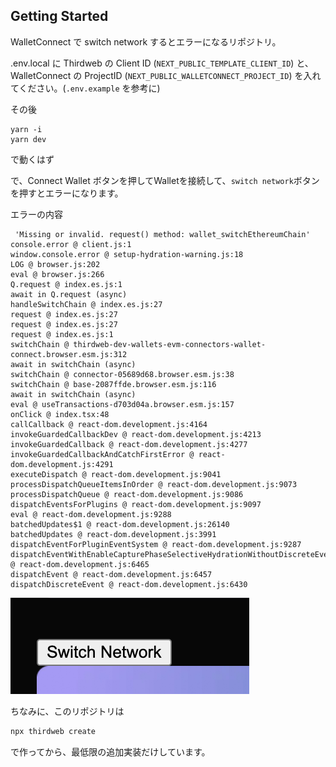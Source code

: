 ## Getting Started

WalletConnect で switch network するとエラーになるリポジトリ。

.env.local に Thirdweb の Client ID (`NEXT_PUBLIC_TEMPLATE_CLIENT_ID`) と、WalletConnect の ProjectID (`NEXT_PUBLIC_WALLETCONNECT_PROJECT_ID`) を入れてください。(`.env.example` を参考に)

その後
```
yarn -i
yarn dev
```

で動くはず

で、Connect Wallet ボタンを押してWalletを接続して、`switch network`ボタンを押すとエラーになります。

エラーの内容

```
 'Missing or invalid. request() method: wallet_switchEthereumChain'
console.error @ client.js:1
window.console.error @ setup-hydration-warning.js:18
LOG @ browser.js:202
eval @ browser.js:266
Q.request @ index.es.js:1
await in Q.request (async)
handleSwitchChain @ index.es.js:27
request @ index.es.js:27
request @ index.es.js:27
request @ index.es.js:1
switchChain @ thirdweb-dev-wallets-evm-connectors-wallet-connect.browser.esm.js:312
await in switchChain (async)
switchChain @ connector-05689d68.browser.esm.js:38
switchChain @ base-2087ffde.browser.esm.js:116
await in switchChain (async)
eval @ useTransactions-d703d04a.browser.esm.js:157
onClick @ index.tsx:48
callCallback @ react-dom.development.js:4164
invokeGuardedCallbackDev @ react-dom.development.js:4213
invokeGuardedCallback @ react-dom.development.js:4277
invokeGuardedCallbackAndCatchFirstError @ react-dom.development.js:4291
executeDispatch @ react-dom.development.js:9041
processDispatchQueueItemsInOrder @ react-dom.development.js:9073
processDispatchQueue @ react-dom.development.js:9086
dispatchEventsForPlugins @ react-dom.development.js:9097
eval @ react-dom.development.js:9288
batchedUpdates$1 @ react-dom.development.js:26140
batchedUpdates @ react-dom.development.js:3991
dispatchEventForPluginEventSystem @ react-dom.development.js:9287
dispatchEventWithEnableCapturePhaseSelectiveHydrationWithoutDiscreteEventReplay @ react-dom.development.js:6465
dispatchEvent @ react-dom.development.js:6457
dispatchDiscreteEvent @ react-dom.development.js:6430

```

![Alt text](image.png)

ちなみに、このリポジトリは

```bash
npx thirdweb create 
```

で作ってから、最低限の追加実装だけしています。


